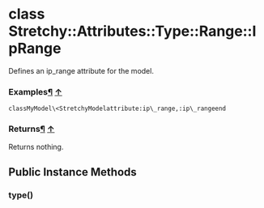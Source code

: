 # class Stretchy::Attributes::Type::Range::IpRange [](#class-Stretchy::Attributes::Type::Range::IpRange) [](#top)
Defines an ip\_range attribute for the model.

### Examples[¶](#class-Stretchy::Attributes::Type::Range::IpRange-label-Examples) [↑](#top)

```
classMyModel\<StretchyModelattribute:ip\_range,:ip\_rangeend
```

### Returns[¶](#class-Stretchy::Attributes::Type::Range::IpRange-label-Returns) [↑](#top)

Returns nothing.

 ## Public Instance Methods
 ### type() [](#method-i-type)
 